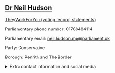 ## <a href="https://members.parliament.uk/member/4853/contact">Dr Neil Hudson</a>

<a href="https://www.theyworkforyou.com/mp/25875/neil_hudson/penrith_and_the_border">TheyWorkForYou (voting record, statements)</a> 

Parliamentary phone number: 01768484114 

Parliamentary email: neil.hudson.mp@parliament.uk 

Party: Conservative 

Borough: Penrith and The Border 

<details><summary>Extra contact information and social media</summary> 
<li>Website: https://www.neilhudson.org.uk/</li>
<li>Twitter:</li>
<li>Constituency office phone number:</li>
<li>Constituency office email:</li>
<li>Facebook:</li>
<li>Instagram:</li>
<li>Youtube:</li>
<li>Linkedin:</li>
<li>Government department phone number:</li>
<li>Government department email:</li>
<li>Threads:</li>
<li>Party office phone number:</li>
<li>Party office email:</li>
<li>Tiktok:</li>
</details>